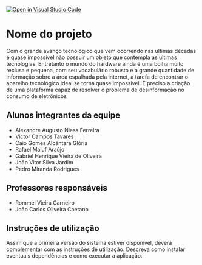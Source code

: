[![Open in Visual Studio Code](https://classroom.github.com/assets/open-in-vscode-f059dc9a6f8d3a56e377f745f24479a46679e63a5d9fe6f495e02850cd0d8118.svg)](https://classroom.github.com/online_ide?assignment_repo_id=7544193&assignment_repo_type=AssignmentRepo)
# Nome do projeto
Com o grande avanço tecnológico que vem ocorrendo nas ultimas décadas é quase impossível não possuir um objeto que contempla as ultimas tecnologias. Entretanto o mundo do hardware ainda é uma bolha muito reclusa e pequena, com seu vocabulário robusto e a grande quantidade de informação sobre a área espalhada pela internet, a tarefa de encontrar o aparelho tecnológico ideal se torna quase impossível. É preciso a criação de uma plataforma capaz de resolver o problema de desinformação no consumo de eletrônicos

## Alunos integrantes da equipe

* Alexandre Augusto Niess Ferreira
* Victor Campos Tavares
* Caio Gomes Alcântara Glória
* Rafael Maluf Araújo
* Gabriel Henrique Vieira de Oliveira
* João Vitor Silva Jardim
* Pedro Miranda Rodrigues

## Professores responsáveis

* Rommel Vieira Carneiro
* João Carlos Oliveira Caetano

## Instruções de utilização

Assim que a primeira versão do sistema estiver disponível, deverá complementar com as instruções de utilização. Descreva como instalar eventuais dependências e como executar a aplicação.
